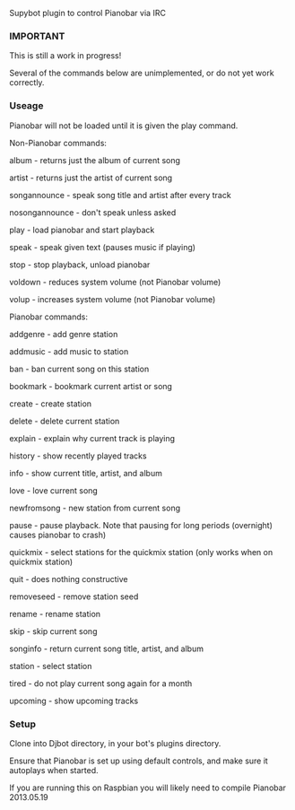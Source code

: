 Supybot plugin to control Pianobar via IRC

### IMPORTANT ###
This is still a work in progress!

Several of the commands below are unimplemented, or do not yet work correctly.

### Useage ###
Pianobar will not be loaded until it is given the play command.

Non-Pianobar commands:

album - returns just the album of current song

artist - returns just the artist of current song

songannounce - speak song title and artist after every track

nosongannounce - don't speak unless asked

play - load pianobar and start playback

speak - speak given text (pauses music if playing)

stop - stop playback, unload pianobar

voldown - reduces system volume (not Pianobar volume)

volup - increases system volume (not Pianobar volume)



Pianobar commands:

addgenre - add genre station 

addmusic - add music to station

ban - ban current song on this station

bookmark - bookmark current artist or song

create - create station

delete - delete current station

explain - explain why current track is playing

history - show recently played tracks

info - show current title, artist, and album

love - love current song

newfromsong - new station from current song

pause - pause playback. Note that pausing for long periods (overnight) causes pianobar to crash)

quickmix - select stations for the quickmix station (only works when on quickmix station)

quit - does nothing constructive

removeseed - remove station seed

rename - rename station

skip - skip current song

songinfo - return current song title, artist, and album

station - select station

tired - do not play current song again for a month

upcoming - show upcoming tracks

### Setup ###
Clone into Djbot directory, in your bot's plugins directory.

Ensure that Pianobar is set up using default controls, and make sure it autoplays when started.

If you are running this on Raspbian you will likely need to compile Pianobar 2013.05.19

